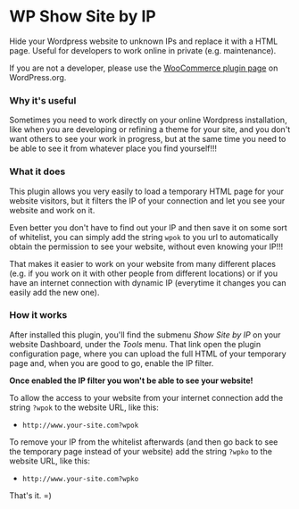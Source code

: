 # WP Show Site by IP

Hide your Wordpress website to unknown IPs and replace it with a HTML page. Useful for developers to work online in private (e.g. maintenance).

If you are not a developer, please use the [WooCommerce plugin page](https://wordpress.org/plugins/wp-show-site-by-ip/) on WordPress.org.

### Why it's useful
Sometimes you need to work directly on your online Wordpress installation, like when you are developing or refining a theme for your site, and you don't want others to see your work in progress, but at the same time you need to be able to see it from whatever place you find yourself!!!

### What it does
This plugin allows you very easily to load a temporary HTML page for your website visitors, but it filters the IP of your connection and let you see your website and work on it.

Even better you don't have to find out your IP and then save it on some sort of whitelist, you can simply add the string `wpok` to you url to automatically obtain the permission to see your website, without even knowing your IP!!!

That makes it easier to work on your website from many different places (e.g. if you work on it with other people from different locations) or if you have an internet connection with dynamic IP (everytime it changes you can easily add the new one).

### How it works
After installed this plugin, you'll find the submenu *Show Site by IP* on your website Dashboard, under the *Tools* menu.
That link open the plugin configuration page, where you can upload the full HTML of your temporary page and, when you are good to go, enable the IP filter.

**Once enabled the IP filter you won't be able to see your website!**

To allow the access to your website from your internet connection add the string `?wpok` to the website URL, like this:

* `http://www.your-site.com?wpok`

To remove your IP from the whitelist afterwards (and then go back to see the temporary page instead of your website) add the string `?wpko` to the website URL, like this:

* `http://www.your-site.com?wpko`

That's it. =)
